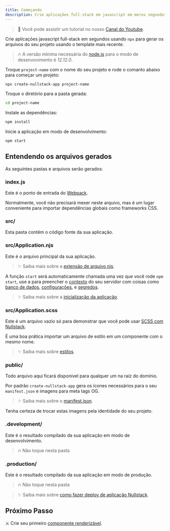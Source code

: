 ```yaml
---
title: Começando
description: Crie aplicações full-stack em javascript em meros segundos
---
```


> 📌 Você pode assistir um tutorial no nosso [Canal do Youtube](https://www.youtube.com/watch?v=ieLVXZGXUkI&list=PL5ylYELQy1hz1tcnZcP44xRxETpH9bTUe).

Crie aplicações javascript full-stack em segundos usando `npx` para gerar os arquivos do seu projeto usando o template mais recente.

> 🔥 A versão mínima necessária do [node.js](https://nodejs.org/pt-br/) para o modo de desenvovimento é *12.12.0*.

Troque `project-name` com o nome do seu projeto e rode o comanto abaixo para começar um projeto: 

```sh
npx create-nullstack-app project-name
```

Troque o diretório para a pasta gerada:

```sh
cd project-name
```

Instale as dependências:

```sh
npm install
```

Inicie a aplicação em modo de desenvolvimento:

```sh
npm start
```

## Entendendo os arquivos gerados

As seguintes pastas e arquivos serão gerados:

### index.js

Este é o ponto de entrada do [Webpack](https://webpack.js.org).

Normalmente, você não precisará mexer neste arquivo, mas é um lugar conveniente para importar dependências globais como frameworks CSS.

### src/

Esta pasta contêm o código fonte da sua aplicação.

### src/Application.njs

Este é o arquivo principal da sua aplicação.

>✨ Saiba mais sobre a [extensão de arquivo njs](/pt-br/extensao-de-arquivo-njs "Nullstack Javascript").

A função `start` será automaticamente chamada uma vez que você rode `npm start`, use a para preencher o [contexto](/pt-br/contexto) do seu servidor com coisas como [banco de dados](/pt-br/como-usar-mongodb-com-nullstack), [configurações](/pt-br/contexto-settings), e [segredos](/pt-br/contexto-secrets).

>✨ Saiba mais sobre a [inicialização da aplicação](/pt-br/inicializacao-da-aplicacao).

### src/Application.scss

Este é um arquivo vazio só para demonstrar que você pode usar [SCSS com Nullstack](/pt-br/estilos).

É uma boa prática importar um arquivo de estilo em um componente com o mesmo nome.

>✨ Saiba mais sobre [estilos](/pt-br/estilos).

### public/

Todo arquivo aqui ficará disponível para qualquer um na raíz do domínio.

Por padrão `create-nullstack-app` gera os ícones necessários para o seu `manifest.json` e imagens para meta tags OG.

>✨ Saiba mais sobre o [manifest.json](/pt-br/contexto-project).

Tenha certeza de trocar estas imagens pela identidade do seu projeto.

### .development/

Este é o resultado compilado da sua aplicação em modo de desenvolvimento.

> 🔥 Não toque nesta pasta

### .production/

Este é o resultado compilado da sua aplicação em modo de produção.

> 🔥 Não toque nesta pasta

>✨ Saiba mais sobre [como fazer deploy de aplicação Nullstack](/pt-br/como-fazer-deploy-de-aplicacao-nullstack).

## Próximo Passo

⚔ Crie seu primeiro [componente renderizável](/pt-br/componentes-renderizaveis).
